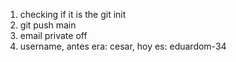 1. checking if it is the git init
2. git push main
3. email private off
4. username, antes era: cesar, hoy es: eduardom-34
